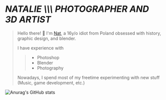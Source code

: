 # ***NATALIE  \\\\\\ PHOTOGRAPHER AND 3D ARTIST***

> Hello there! 👋 I'm [Nat](frgpnd.github.io), a 16y/o idiot from Poland obsessed with history, graphic design, and blender.
>
> I have experience with
>
>> - Photoshop
>> - Blender
>> - Photography
>
> Nowadays, I spend most of my freetime experimenting with new stuff (Music, game development, etc.)

![Anurag's GitHub stats](https://github-readme-stats.vercel.app/api?username=frgpnd&show_icons=true&theme=dark&hide_border=true)
